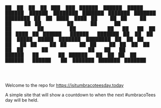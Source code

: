  ██  ██  ██    ██ ███    ███ ██████  ██████   █████   ██████  ██████  ████████ ███████ ███████ ███████ 
████████ ██    ██ ████  ████ ██   ██ ██   ██ ██   ██ ██      ██    ██    ██    ██      ██      ██      
 ██  ██  ██    ██ ██ ████ ██ ██████  ██████  ███████ ██      ██    ██    ██    █████   █████   ███████ 
████████ ██    ██ ██  ██  ██ ██   ██ ██   ██ ██   ██ ██      ██    ██    ██    ██      ██           ██ 
 ██  ██   ██████  ██      ██ ██████  ██   ██ ██   ██  ██████  ██████     ██    ███████ ███████ ███████ 
                                                                                                       
                                                                                                       
Welcome to the repo for https://isitumbracoteesday.today

A simple site that will show a countdown to when the next #umbracoTees day will be held. 
                                                                                                       
